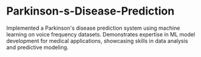 # Parkinson-s-Disease-Prediction
Implemented a Parkinson's disease prediction system using machine learning on voice frequency datasets. Demonstrates expertise in ML model development for medical applications, showcasing skills in data analysis and predictive modeling.
